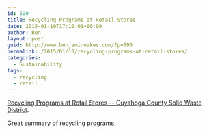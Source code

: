 ```yaml
---
id: 590
title: Recycling Programs at Retail Stores
date: 2015-01-10T17:10:01+00:00
author: Ben
layout: post
guid: http://www.benjaminoakes.com/?p=590
permalink: /2015/01/10/recycling-programs-at-retail-stores/
categories:
  - Sustainability
tags:
  - recycling
  - retail
---
```

[Recycling Programs at Retail Stores -- Cuyahoga County Solid Waste District](http://cuyahogaswd.org/en-US/retailer-recycling-programs.aspx).

Great summary of recycling programs.